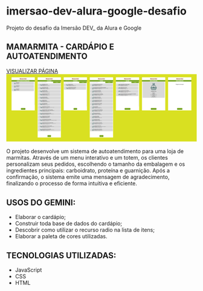 # imersao-dev-alura-google-desafio
Projeto do desafio da Imersão DEV_ da Alura e Google

## MAMARMITA - CARDÁPIO E AUTOATENDIMENTO

[VISUALIZAR PÁGINA](https://i-otsuka.github.io/imersao-dev-alura-google-desafio/)
![capitura de telas do projeto do desafio](https://github.com/i-otsuka/imersao-dev-alura-google-desafio/blob/c02db26ed88dc7c6a082af8a699eb67ccbdc4546/captura-de-telas-do-projeto.png)

O projeto desenvolve um sistema de autoatendimento para uma loja de marmitas. Através de um menu interativo e um totem, os clientes personalizam seus pedidos, escolhendo o tamanho da embalagem e os ingredientes principais: carboidrato, proteína e guarnição. Após a confirmação, o sistema emite uma mensagem de agradecimento, finalizando o processo de forma intuitiva e eficiente.
  
## USOS DO GEMINI:
- Elaborar o cardápio;
- Construir toda base de dados do cardápio;
- Descobrir como utilizar o recurso radio na lista de itens;
- Elaborar a paleta de cores utilizadas.

## TECNOLOGIAS UTILIZADAS:
- JavaScript
- CSS
- HTML
